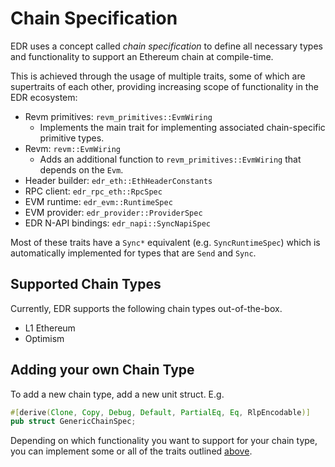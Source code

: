 # Chain Specification

EDR uses a concept called _chain specification_ to define all necessary types and functionality to support an Ethereum chain at compile-time.

This is achieved through the usage of multiple traits, some of which are supertraits of each other, providing increasing scope of functionality in the EDR ecosystem:

- Revm primitives: `revm_primitives::EvmWiring`
  - Implements the main trait for implementing associated chain-specific primitive types.
- Revm: `revm::EvmWiring`
  - Adds an additional function to `revm_primitives::EvmWiring` that depends on the `Evm`.
- Header builder: `edr_eth::EthHeaderConstants`
- RPC client: `edr_rpc_eth::RpcSpec`
- EVM runtime: `edr_evm::RuntimeSpec`
- EVM provider: `edr_provider::ProviderSpec`
- EDR N-API bindings: `edr_napi::SyncNapiSpec`

Most of these traits have a `Sync*` equivalent (e.g. `SyncRuntimeSpec`) which is automatically implemented for types that are `Send` and `Sync`.

## Supported Chain Types

Currently, EDR supports the following chain types out-of-the-box.

- L1 Ethereum
- Optimism

## Adding your own Chain Type

To add a new chain type, add a new unit struct. E.g.

```rs
#[derive(Clone, Copy, Debug, Default, PartialEq, Eq, RlpEncodable)]
pub struct GenericChainSpec;
```

Depending on which functionality you want to support for your chain type, you can implement some or all of the traits outlined [above](#chain-specification).
